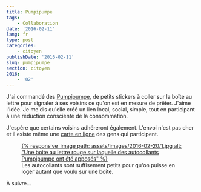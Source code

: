 ```yaml
---
title: Pumpipumpe
tags:
    - Collaboration
date: '2016-02-11'
lang: fr
type: post
categories:
    - citoyen
publishDate: '2016-02-11'
slug: pumpipumpe
section: citoyen
2016:
    - '02'
---
```


J'ai commandé des [Pumpipumpe](http://www.pumpipumpe.ch/ca-functionne-ainsi/), de petits stickers à coller sur la boîte au lettre pour signaler à ses voisins ce qu'on est en mesure de prêter. J'aime l'idée. Je me dis qu'elle créé un lien local, social, simple, tout en participant à une réduction consciente de la consommation.

J'espère que certains voisins adhéreront également. L'envoi n'est pas cher et il existe même une [carte en ligne](http://www.pumpipumpe.ch/map/page_v2/) des gens qui participent.

<figure>
  <a data-featherlight="image" href="/assets/images/2016-02-20/1.jpg" title="Voir en plus grand">
      {% responsive_image path: assets/images/2016-02-20/1.jpg alt: "Une boite au lettre rouge sur laquelle des autocollants Pumpipumpe ont été apposés" %}
  </a>
  <figcaption>Les autocollants sont suffisement petits pour qu'on puisse en loger autant que voulu sur une boîte.</figcaption>
</figure>

À suivre…
